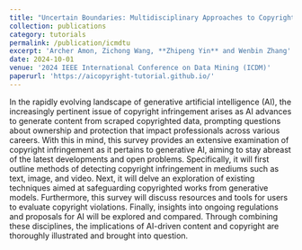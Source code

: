 ```yaml
---
title: "Uncertain Boundaries: Multidisciplinary Approaches to Copyright Issues in Generative AI"
collection: publications
category: tutorials
permalink: /publication/icmdtu
excerpt: 'Archer Amon, Zichong Wang, **Zhipeng Yin** and Wenbin Zhang'
date: 2024-10-01
venue: '2024 IEEE International Conference on Data Mining (ICDM)'
paperurl: 'https://aicopyright-tutorial.github.io/'
---
```


In the rapidly evolving landscape of generative artificial intelligence (AI), the increasingly pertinent issue of copyright infringement arises as AI advances to generate content from scraped copyrighted data, prompting questions about ownership and protection that impact professionals across various careers. With this in mind, this survey provides an extensive examination of copyright infringement as it pertains to generative AI, aiming to stay abreast of the latest developments and open problems. Specifically, it will first outline methods of detecting copyright infringement in mediums such as text, image, and video. Next, it will delve an exploration of existing techniques aimed at safeguarding copyrighted works from generative models. Furthermore, this survey will discuss resources and tools for users to evaluate copyright violations. Finally, insights into ongoing regulations and proposals for AI will be explored and compared. Through combining these disciplines, the implications of AI-driven content and copyright are thoroughly illustrated and brought into question.